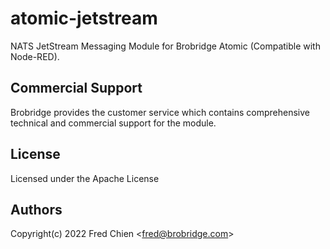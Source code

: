 # atomic-jetstream

NATS JetStream Messaging Module for Brobridge Atomic (Compatible with Node-RED).

## Commercial Support

Brobridge provides the customer service which contains comprehensive technical and commercial support for the module.

## License

Licensed under the Apache License

## Authors

Copyright(c) 2022 Fred Chien <<fred@brobridge.com>>
